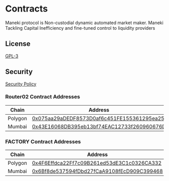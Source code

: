 # Contracts

Maneki protocol is Non-custodial dynamic automated market maker.
Maneki Tackling Capital Inefficiency and fine-tuned control to liquidity providers

## License

[GPL-3](LICENSE)

## Security

[Security Policy](SECURITY.md)

### Router02 Contract Addresses

| Chain   | Address                                                                                                                                              |
| ------- | ---------------------------------------------------------------------------------------------------------------------------------------------------- |
| Polygon | [0x075aa29aDEDF8573D0af6c451FE155361295ea25](https://explorer-mainnet.maticvigil.com/address/0x075aa29aDEDF8573D0af6c451FE155361295ea25/contracts)   |
| Mumbai  | [0x43E16068DB395eb13bf74EAC12733f260960676D](https://explorer-mumbai.maticvigil.com/address/0x43E16068DB395eb13bf74EAC12733f260960676D/transactions) |

### FACTORY Contract Addresses

| Chain   | Address                                                                                                                                              |
| ------- | ---------------------------------------------------------------------------------------------------------------------------------------------------- |
| Polygon | [0x4F6Effdca22Ff7c09B261ed53dE3C1c0326CA332](https://explorer-mainnet.maticvigil.com/address/0x4F6Effdca22Ff7c09B261ed53dE3C1c0326CA332/contracts)   |
| Mumbai  | [0x6Bf8de537594fDbd27fCaA9108fEcD909C399468](https://explorer-mumbai.maticvigil.com/address/0x6Bf8de537594fDbd27fCaA9108fEcD909C399468/transactions) |
